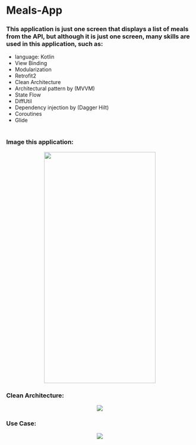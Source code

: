 # Meals-App

### This application is just one screen that displays a list of meals from the API, but although it is just one screen, many skills are used in this application, such as:

- language: Kotlin </br>
- View Binding </br>
- Modularization </br>
- Retrofit2 </br>
- Clean Architecture </br>
- Architectural pattern by (MVVM) </br> 
- State Flow </br>
- DiffUtil </br>
- Dependency injection by (Dagger Hilt) </br>
- Coroutines </br>
- Glide </br> </br>


### Image this application:

<p align="center">
<img src="https://github.com/user-attachments/assets/7817abc8-176a-4eab-a2bf-4375c54eb197" width="300" height="620" />


### Clean Architecture:
<p align="center">
<img src="https://github.com/user-attachments/assets/3c7f4670-da21-4467-9dfb-27909b103ee1" />


### Use Case:

<p align="center">
<img src="https://github.com/user-attachments/assets/e8ab7a08-653a-49a0-b9f7-151672cfe901" />























